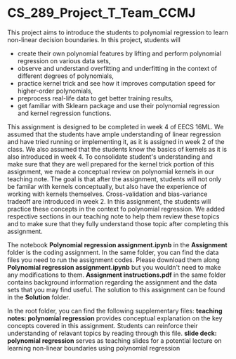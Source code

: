 # CS_289_Project_T_Team_CCMJ

This project aims to introduce the students to polynomial regression to learn non-linear decision boundaries. In this project, students will 
* create their own polynomial features by lifting and perform polynomial regression on various data sets,
* observe and understand overfitting and underfitting in the context of different degrees of polynomials, 
* practice kernel trick and see how it improves computation speed for higher-order polynomials, 
* preprocess real-life data to get better training results,
* get familiar with Sklearn package and use their polynomial regression and kernel regression functions.


This assignment is designed to be completed in week 4 of EECS 16ML. We assumed that the students have ample understanding of linear regression and have tried running or implementing it, as it is assigned in week 2 of the class. We also assumed that the students know the basics of kernels as it is also introduced in week 4. To consolidate student's understanding and make sure that they are well prepared for the kernel trick portion of this assignment, we made a conceptual review on polynomial kernels in our teaching note. The goal is that after the assignment, students will not only be familar with kernels conceptually, but also have the experience of working with kernels themselves. Cross-validation and bias-variance tradeoff are introduced in week 2. In this assignment, the students will practice these concepts in the context fo polynomial regression. We added respective sections in our teaching note to help them review these topics and to make sure that they fully understand those topic after completing this assignment. 

The notebook **Polynomial regression assignment.ipynb** in the **Assignment** folder is the coding assignment. In the same folder, you can find the data files you need to run the assignment codes. Please download them along **Polynomial regression assignment.ipynb** but you wouldn't need to make any modifications to them. **Assignment instructions.pdf** in the same folder contains background information regarding the assignment and the data sets that you may find useful.  The solution to this assignment can be found in the **Solution** folder. 

In the root folder, you can find the following supplementary files:
**teaching notes: polynomial regression** provides conceptual explanation on the key concepts covered in this assignment. Students can reinforce their understanding of relavant topics by reading through this file.
**slide deck: polynomial regression** serves as teaching slides for a potential lecture on learning non-linear boundaries using polynomial regression 

